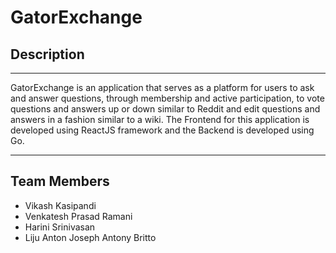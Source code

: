 # GatorExchange

## Description
---
GatorExchange is an application that serves as a platform for users to ask and answer questions, through membership and active participation, to vote questions and answers up or down similar to Reddit and edit questions and answers in a fashion similar to a wiki. 
The Frontend for this application is developed using ReactJS framework and the Backend is developed using Go. 

---

## Team Members

 - Vikash Kasipandi
 - Venkatesh Prasad Ramani
 - Harini Srinivasan
 - Liju Anton Joseph Antony Britto

